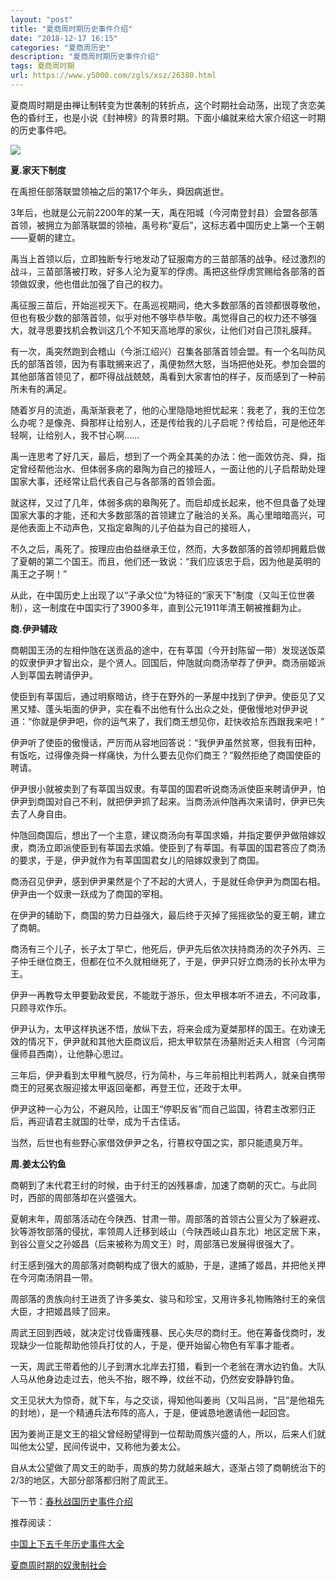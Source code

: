 ```yaml
---
layout: "post"
title: "夏商周时期历史事件介绍"
date: "2018-12-17 16:15"
categories: "夏商周历史"
description: "夏商周时期历史事件介绍"
tags: 夏商周时期
url: https://www.y5000.com/zgls/xsz/26380.html
---
```






夏商周时期是由禅让制转变为世袭制的转折点，这个时期社会动荡，出现了贪恋美色的昏纣王，也是小说《封神榜》的背景时期。下面小编就来给大家介绍这一时期的历史事件吧。

![](https://img.y5000.com/uploads/allimg/171117/13-1G11G4422V07.jpg)

**夏.家天下制度**

在禹担任部落联盟领袖之后的第17个年头，舜因病逝世。

3年后，也就是公元前2200年的某一天，禹在阳城（今河南登封县）会盟各部落首领，被拥立为部落联盟的领袖，禹号称“夏后”，这标志着中国历史上第一个王朝——夏朝的建立。

禹当上首领以后，立即独断专行地发动了钲服南方的三苗部落的战争。经过激烈的战斗，三苗部落被打畋，好多人沦为夏军的俘虏。禹把这些俘虏赏赐给各部落的首领做奴隶，他也借此加强了自己的权力。

禹征服三苗后，开始巡视天下。在禹巡视期间，绝大多数部落的首领都很尊敬他，但也有极少数的部落首领，似乎对他不够毕恭毕敬。禹觉得自己的权力还不够强大，就寻思要找机会教训这几个不知天高地厚的家伙，让他们对自己顶礼膜拜。

有一次，禹突然跑到会稽山（今浙江绍兴）召集各部落首领会盟。有一个名叫防风氏的部落首领，因为有事耽搁来迟了，禹便勃然大怒，当场把他处死。参加会盟的其他部落首领见了，都吓得战战兢兢，禹看到大家害怕的样子，反而感到了一种前所未有的满足。

随着岁月的流逝，禹渐渐衰老了，他的心里隐隐地担忧起来：我老了，我的王位怎么办呢？是像尧、舜那样让给别人，还是传给我的儿子启呢？传给启，可是他还年轻啊，让给别人，我不甘心啊……

禹一连思考了好几天，最后，想到了一个两全其美的办法：他一面效仿尧、舜，指定曾经帮他治水、但体弱多病的皋陶为自己的接班人，一面让他的儿子启帮助处理国家大事，还经常让启代表自己与各部落的首领会面。

就这样，又过了几年，体弱多病的皋陶死了。而启却成长起来，他不但具备了处理国家大事的才能，还和大多数部落的首领建立了融洽的关系。禹心里暗暗高兴，可是他表面上不动声色，又指定皋陶的儿子伯益为自己的接班人，

不久之后，禹死了。按理应由伯益继承王位，然而，大多数部落的首领却拥戴启做了夏朝的第二个国王。而且，他们还一致说：“我们应该忠于启，因为他是英明的禹王之子啊！”

从此，在中国历史上出现了以“子承父位”为特征的“家天下”制度（又叫王位世袭制），这一制度在中国实行了3900多年，直到公元1911年清王朝被推翻为止。

**商.伊尹辅政**

商朝国王汤的左相仲虺在送贡品的途中，在有莘国（今开封陈留一带）发现送饭菜的奴隶伊尹才智出众，是个贤人。回国后，仲虺就向商汤举荐了伊尹。商汤丽姬派人到莘国去聘请伊尹。

使臣到有莘国后，通过明察暗访，终于在野外的一茅屋中找到了伊尹。使臣见了又黑又矮、蓬头垢面的伊尹，实在看不出他有什么出众之处，便傲慢地对伊尹说道：“你就是伊尹吧，你的运气来了，我们商王想见你，赶快收拾东西跟我来吧！”

伊尹听了使臣的傲慢话，严厉而从容地回答说：“我伊尹虽然贫寒，但我有田种，有饭吃，过得像尧舜一样痛快，为什么要去见你们商王？”毅然拒绝了商国使臣的聘请。

伊尹很小就被卖到了有莘国当奴隶。有莘国的国君听说商汤派使臣来聘请伊尹，怕伊尹到商国对自己不利，就把伊尹抓了起来。当商汤派仲虺再次来请时，伊尹已失去了人身自由。

仲虺回商国后，想出了一个主意，建议商汤向有莘国求婚，并指定要伊尹做陪嫁奴隶，商汤立即派使臣到有莘国去求婚。使臣到了有莘国。有莘国的国君答应了商汤的要求，于是，伊尹就作为有莘国国君女儿的陪嫁奴隶到了商国。

商汤召见伊尹，感到伊尹果然是个了不起的大贤人，于是就任命伊尹为商国右相。伊尹由一个奴隶一跃成为了商国的宰相。

在伊尹的辅助下，商国的势力日益强大，最后终于灭掉了摇摇欲坠的夏王朝，建立了商朝。

商汤有三个儿子，长子太丁早亡，他死后，伊尹先后依次扶持商汤的次子外丙、三子仲壬继位商王，但都在位不久就相继死了，于是，伊尹只好立商汤的长孙太甲为王。

伊尹一再教导太甲要勤政爱民，不能耽于游乐，但太甲根本听不进去，不问政事，只顾寻欢作乐。

伊尹认为，太甲这样执迷不悟，放纵下去，将来会成为夏桀那样的国王。在劝谏无效的情况下，伊尹就和其他大臣商议后，把太甲软禁在汤墓附近夫人相宫（今河南偃师县西南），让他静心思过。

三年后，伊尹看到太甲稚气脱尽，行为简朴，与三年前相比判若两人，就亲自携带商王的冠冕衣服迎接太甲返回毫都，再登王位，还政于太甲。

伊尹这种一心为公，不避风险，让国王“停职反省”而自己监国，待君主改邪归正后，再迎请君主就国的壮举，成为千古佳话。

当然，后世也有些野心家借效伊尹之名，行篡权夺国之实，那只能遗臭万年。

**周.姜太公钓鱼**

商朝到了末代君王纣的时候，由于纣王的凶残暴虐，加速了商朝的灭亡。与此同时，西部的周部落却在兴盛强大。

夏朝末年，周部落活动在今陕西、甘肃一带。周部落的首领古公亶父为了躲避戎、狄等游牧部落的侵扰，率领周人迁移到岐山（今陕西岐山县东北）地区定居下来，到谷公亶父之孙姬昌（后来被称为周文王）时，周部落已发展得很强大了。

纣王感到强大的周部落对商朝构成了很大的威胁，于是，逮捕了姬昌，并把他关押在今河南汤阴县一带。

周部落的贵族向纣王进贡了许多美女、骏马和珍宝，又用许多礼物贿赂纣王的亲信大臣，才把姬昌赎了回来。

周武王回到西岐，就决定讨伐昏庸残暴、民心失尽的商纣王。他在筹备伐商时，发现缺少一位能帮助他领兵打仗的人，于是，便开始留心物色有军事才能者。

一天，周武王带着他的儿子到渭水北岸去打猎，看到一个老翁在渭水边钓鱼。大队人马从他身边走过去，他头不抬，眼不睁，纹丝不动，仍然安安静静钓鱼。

文王见状大为惊奇，就下车，与之交谈，得知他叫姜尚（又叫吕尚，“吕”是他祖先的封地），是一个精通兵法布阵的高人，于是，便诚恳地邀请他一起回宫。

因为姜尚正是文王的祖父曾经盼望得到一位帮助周族兴盛的人，所以，后来人们就叫他太公望，民间传说中，又称他为姜太公。

自从太公望做了周文王的助手，周族的势力就越来越大，逐渐占领了商朝统治下的2/3的地区，大部分部落都归附了周武王。

下一节：[春秋战国历史事件介绍](https://www.y5000.com/zgls/cqzg/26381.html)

推荐阅读：

[中国上下五千年历史事件大全](https://www.y5000.com/plus/view.php?aid=26376)

[夏商周时期的奴隶制社会](https://www.y5000.com/zgls/xsz/24921.html)
